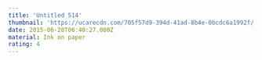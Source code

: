 ```yaml
---
title: 'Untitled 514'
thumbnail: 'https://ucarecdn.com/705f57d9-394d-41ad-8b4e-0bcdc6a1992f/'
date: 2015-06-28T06:40:27.000Z
material: Ink on paper
rating: 4
---
```

